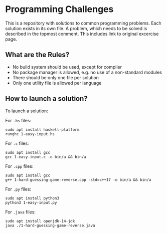 # Programming Challenges

This is a repository with solutions to common programming problems.
Each solution exists in its own file.
A problem, which needs to be solved is described in the topmost comment.
This includes link to original excercise page.

## What are the Rules?

- No build system should be used, except for compiler
- No package manager is allowed, e.g. no use of a non-standard modules
- There should be only one file per solution
- Only one utility file is allowed per language

## How to launch a solution?

To launch a solution:

For `.hs` files:

    sudo apt install haskell-platform
    runghc 1-easy-input.hs

For `.c` files:

    sudo apt install gcc
    gcc 1-easy-input.c -o bin/a && bin/a

For `.cpp` files:

    sudo apt install gcc
    g++ 1-hard-guessing-game-reverse.cpp -std=c++17 -o bin/a && bin/a

For `.py` files:

    sudo apt install python3
    python3 1-easy-input.py

For `.java` files:

    sudo apt install openjdk-14-jdk
    java ./1-hard-guessing-game-reverse.java
